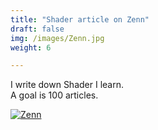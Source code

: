 ```yaml
---
title: "Shader article on Zenn"
draft: false
img: /images/Zenn.jpg
weight: 6

---
```


I write down Shader I learn.  
A goal is 100 articles.

[![Zenn](/images/Zenn.jpg)](https://zenn.dev/kento_o)

